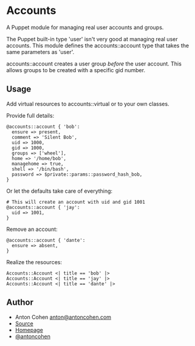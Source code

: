 # Accounts #

A Puppet module for managing real user accounts and groups.

The Puppet built-in type 'user' isn't very good at managing real
user accounts. This module defines the accounts::account type that
takes the same parameters as 'user'.

accounts::account creates a user group *before* the user account. This allows groups to be created with a specific gid number.

## Usage ##

Add virtual resources to accounts::virtual or to your own classes.

Provide full details:
```puppet
@accounts::account { 'bob':
  ensure => present,
  comment => 'Silent Bob',
  uid => 1000,
  gid => 1000,
  groups => ['wheel'],
  home => '/home/bob',
  managehome => true,
  shell => '/bin/bash',
  password => $private::params::password_hash_bob,
}
```

Or let the defaults take care of everything:
```puppet
# This will create an account with uid and gid 1001
@accounts::account { 'jay':
  uid => 1001,
}
```

Remove an account:
```puppet
@accounts::account { 'dante':
  ensure => absent,
}
```

Realize the resources:
```puppet
Accounts::Account <| title == 'bob' |>
Accounts::Account <| title == 'jay' |>
Accounts::Account <| title == 'dante' |>
```

## Author ##

* Anton Cohen <anton@antoncohen.com>
* [Source](https://github.com/antoncohen/puppet-accounts)
* [Homepage](http://www.antoncohen.com/)
* [@antoncohen](http://twitter.com/antoncohen)
